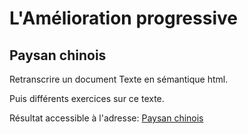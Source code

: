 # L'Amélioration progressive

## Paysan chinois

Retranscrire un document Texte en sémantique html.

Puis différents exercices sur ce texte.

Résultat accessible à l'adresse: [Paysan chinois](https://lilama.github.io/progressive-enhancement/paysanChinois/)